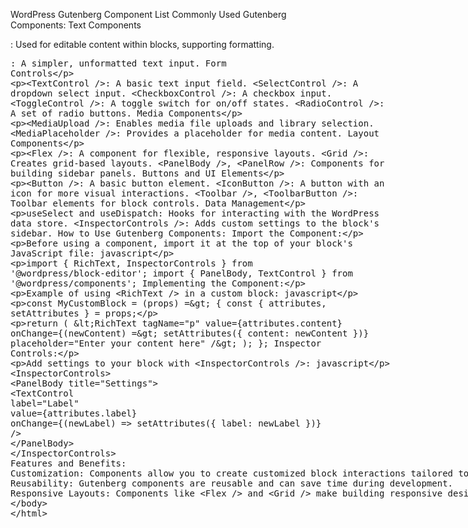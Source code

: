 WordPress Gutenberg Component List
Commonly Used Gutenberg Components:
Text Components

<RichText />: Used for editable content within blocks, supporting formatting.
<PlainText />: A simpler, unformatted text input.
Form Controls

<TextControl />: A basic text input field.
<SelectControl />: A dropdown select input.
<CheckboxControl />: A checkbox input.
<ToggleControl />: A toggle switch for on/off states.
<RadioControl />: A set of radio buttons.
Media Components

<MediaUpload />: Enables media file uploads and library selection.
<MediaPlaceholder />: Provides a placeholder for media content.
Layout Components

<Flex />: A component for flexible, responsive layouts.
<Grid />: Creates grid-based layouts.
<PanelBody />, <PanelRow />: Components for building sidebar panels.
Buttons and UI Elements

<Button />: A basic button element.
<IconButton />: A button with an icon for more visual interactions.
<Toolbar />, <ToolbarButton />: Toolbar elements for block controls.
Data Management

useSelect and useDispatch: Hooks for interacting with the WordPress data store.
<InspectorControls />: Adds custom settings to the block's sidebar.
How to Use Gutenberg Components:
Import the Component:

Before using a component, import it at the top of your block's JavaScript file:
javascript

import { RichText, InspectorControls } from '@wordpress/block-editor';
import { PanelBody, TextControl } from '@wordpress/components';
Implementing the Component:

Example of using <RichText /> in a custom block:
javascript

const MyCustomBlock = (props) => {
const { attributes, setAttributes } = props;

return (
<RichText
tagName="p"
value={attributes.content}
onChange={(newContent) => setAttributes({ content: newContent })}
placeholder="Enter your content here"
/>
);
};
Inspector Controls:

Add settings to your block with <InspectorControls />:
javascript

<InspectorControls>
<PanelBody title="Settings">
<TextControl
label="Label"
value={attributes.label}
onChange={(newLabel) => setAttributes({ label: newLabel })}
/>
</PanelBody>
</InspectorControls>
Features and Benefits:
Customization: Components allow you to create customized block interactions tailored to user needs.
Reusability: Gutenberg components are reusable and can save time during development.
Responsive Layouts: Components like <Flex /> and <Grid /> make building responsive designs simpler.
